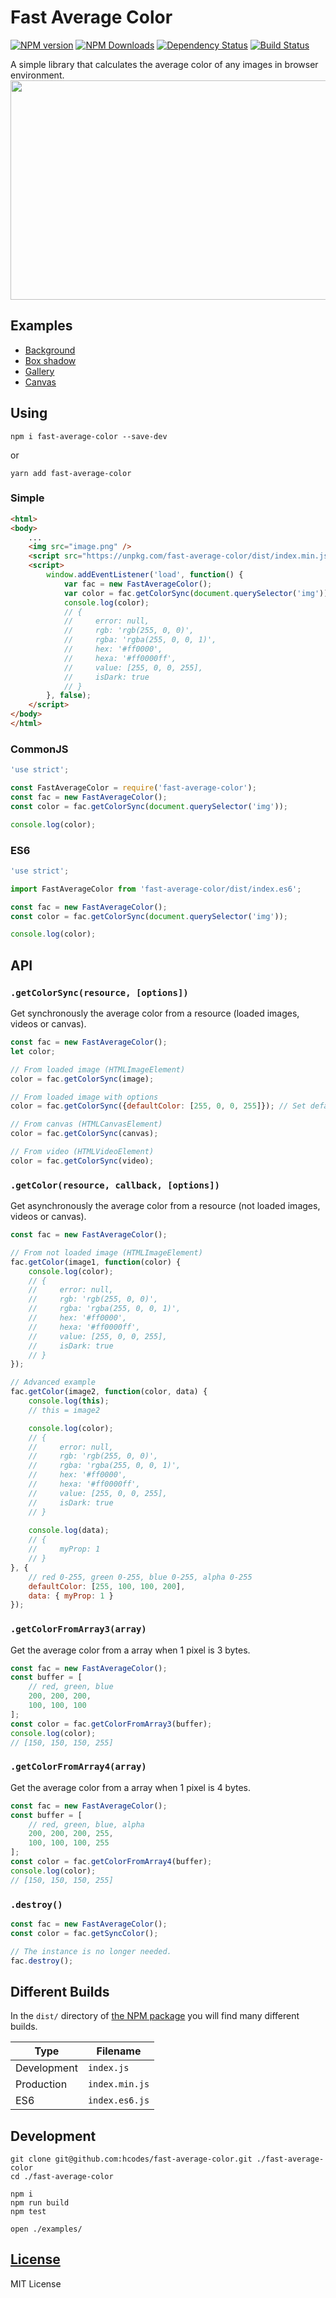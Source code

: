 # Fast Average Color
[![NPM version](https://img.shields.io/npm/v/fast-average-color.svg)](https://www.npmjs.com/package/fast-average-color)
[![NPM Downloads](https://img.shields.io/npm/dm/fast-average-color.svg?style=flat)](https://www.npmjs.org/package/fast-average-color)
[![Dependency Status](https://img.shields.io/david/hcodes/fast-average-color.svg)](https://david-dm.org/hcodes/fast-average-color)
[![Build Status](https://img.shields.io/travis/hcodes/fast-average-color.svg?style=flat)](https://travis-ci.org/hcodes/fast-average-color)

A simple library that calculates the average color of any images in browser environment.
<img width="640" height="351" src="https://raw.githubusercontent.com/hcodes/fast-average-color/master/examples/title.png" />

## Examples
- [Background](https://hcodes.github.io/fast-average-color/examples/background.html)
- [Box shadow](https://hcodes.github.io/fast-average-color/examples/box-shadow.html)
- [Gallery](https://hcodes.github.io/fast-average-color/examples/gallery.html)
- [Canvas](https://hcodes.github.io/fast-average-color/examples/canvas.html)

## Using
```
npm i fast-average-color --save-dev
```
or
```
yarn add fast-average-color
```

### Simple
```html
<html>
<body>
    ...
    <img src="image.png" />
    <script src="https://unpkg.com/fast-average-color/dist/index.min.js"></script>
    <script>
        window.addEventListener('load', function() {
            var fac = new FastAverageColor();
            var color = fac.getColorSync(document.querySelector('img'));
            console.log(color);
            // { 
            //     error: null,
            //     rgb: 'rgb(255, 0, 0)',
            //     rgba: 'rgba(255, 0, 0, 1)',
            //     hex: '#ff0000',
            //     hexa: '#ff0000ff',
            //     value: [255, 0, 0, 255],
            //     isDark: true
            // }
        }, false);
    </script>
</body>
</html>
```

### CommonJS

```js
'use strict';

const FastAverageColor = require('fast-average-color');
const fac = new FastAverageColor();
const color = fac.getColorSync(document.querySelector('img'));

console.log(color);
```

### ES6
```js
'use strict';

import FastAverageColor from 'fast-average-color/dist/index.es6';

const fac = new FastAverageColor();
const color = fac.getColorSync(document.querySelector('img'));

console.log(color);
```

## API
### `.getColorSync(resource, [options])`

Get synchronously the average color from a resource (loaded images, videos or canvas).

```js
const fac = new FastAverageColor();
let color;

// From loaded image (HTMLImageElement)
color = fac.getColorSync(image);

// From loaded image with options
color = fac.getColorSync({defaultColor: [255, 0, 0, 255]}); // Set default color - red.

// From canvas (HTMLCanvasElement)
color = fac.getColorSync(canvas);

// From video (HTMLVideoElement)
color = fac.getColorSync(video);
```

### `.getColor(resource, callback, [options])`
Get asynchronously the average color from a resource (not loaded images, videos or canvas).
```js
const fac = new FastAverageColor();

// From not loaded image (HTMLImageElement)
fac.getColor(image1, function(color) {
    console.log(color);
    // { 
    //     error: null,
    //     rgb: 'rgb(255, 0, 0)',
    //     rgba: 'rgba(255, 0, 0, 1)',
    //     hex: '#ff0000',
    //     hexa: '#ff0000ff',
    //     value: [255, 0, 0, 255],
    //     isDark: true
    // }
});

// Advanced example
fac.getColor(image2, function(color, data) {
    console.log(this);
    // this = image2

    console.log(color);
    // { 
    //     error: null,
    //     rgb: 'rgb(255, 0, 0)',
    //     rgba: 'rgba(255, 0, 0, 1)',
    //     hex: '#ff0000',
    //     hexa: '#ff0000ff',
    //     value: [255, 0, 0, 255],
    //     isDark: true
    // }
    
    console.log(data);
    // {
    //     myProp: 1
    // }
}, {
    // red 0-255, green 0-255, blue 0-255, alpha 0-255
    defaultColor: [255, 100, 100, 200],
    data: { myProp: 1 }
});
```

### `.getColorFromArray3(array)`
Get the average color from a array when 1 pixel is 3 bytes.
```js
const fac = new FastAverageColor();
const buffer = [
    // red, green, blue
    200, 200, 200,
    100, 100, 100
];
const color = fac.getColorFromArray3(buffer);
console.log(color);
// [150, 150, 150, 255]
```

### `.getColorFromArray4(array)`
Get the average color from a array when 1 pixel is 4 bytes.
```js
const fac = new FastAverageColor();
const buffer = [
    // red, green, blue, alpha
    200, 200, 200, 255,
    100, 100, 100, 255
];
const color = fac.getColorFromArray4(buffer);
console.log(color);
// [150, 150, 150, 255]
```


### `.destroy()`
```js
const fac = new FastAverageColor();
const color = fac.getSyncColor();

// The instance is no longer needed.
fac.destroy();
```

## Different Builds
In the `dist/` directory of [the NPM package](https://unpkg.com/fast-average-color/dist/) you will find many different builds.

|Type              |Filename                 |
|------------------|-------------------------|
|Development       |`index.js`               |
|Production        |`index.min.js`           |
|ES6               |`index.es6.js`           |

## Development
```
git clone git@github.com:hcodes/fast-average-color.git ./fast-average-color
cd ./fast-average-color

npm i
npm run build
npm test

open ./examples/
```

## [License](LICENSE)
MIT License
